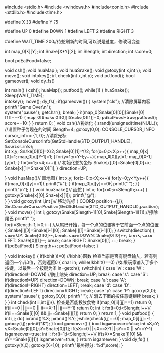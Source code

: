 #include <stdio.h>
#include <windows.h>
#include<conio.h>
#include <stdlib.h>
#include<time.h>
 
#define X 23
#define Y 75
 
#define UP 0
#define DOWN 1
#define LEFT 2
#define RIGHT 3
 
#define WAIT_TIME 200//待蛇刷新的时间,可以说是速度，修改可变速
 
int map_0[X][Y];
int Snake[X*Y][2]; 
int Slength;
int direction; 
int score=0;
 
bool pdEatFood=false;
 
void csh();
void huaMap();
void huaSnake();
void gotoxy(int x,int y);
void move();
void intokey();
int check(int x,int y);
void putfood();
bool gameover();
void dy_fs();
 
int main()
{
	csh();
	huaMap();
	putfood();
	while(1)
    {
        huaSnake();               
        Sleep(WAIT_TIME);  
        intokey();
        move();
        dy_fs();
		if(gameover())
        {
            system("cls");          //清除屏幕内容
            printf("Game Over\n");  
            system("pause");
            getchar();
            break;
        }
		if(map_0[Snake[0][0]][Snake[0][1]]==-1)
		{
		map_0[Snake[0][0]][Snake[0][1]]=0;
		pdEatFood=true;
		putfood();
		score+=10;
		}
    }
	return 0;
}
void csh()//初始化
{
	srand((unsigned)time(NULL)); //设置种子为现在的时间
	Slength=4;
	gotoxy(0,0);
	CONSOLE_CURSOR_INFO cursor_info = {1, 0}; //清除光标
	SetConsoleCursorInfo(GetStdHandle(STD_OUTPUT_HANDLE), &cursor_info);		
	int x,y;
	Snake[0][0]=X/2;
	Snake[0][1]=Y/2;
	for(x=0;x<X;x++){
		map_0[x][0]=1;
		map_0[x][Y-1]=1;
	}
	for(y=1;y<Y-1;y++){
		map_0[0][y]=1;
		map_0[X-1][y]=1;
	} 
	for(x=1;x<4;x++){	// 初始化蛇的坐标
		Snake[x][0]=Snake[0][0]+x;
		Snake[x][1]=Snake[0][1];
	}
	direction=UP;
	
}
void huaMap()// 画地图
{
	int x,y;
	for(x=0;x<X;x++){
		for(y=0;y<Y;y++){
			if(map_0[x][y]==1){
				printf("#");
			}
			if(map_0[x][y]==0){
				printf(" ");
			}
		}
		printf("\n");
	}
}
void huaSnake()// 画蛇
{
	int x;
	for(x=0;x<Slength;x++)
	{
		gotoxy(Snake[x][0],Snake[x][1]);
		printf("@");	
	}
}
void gotoxy(int i,int j)// 移动光标
{
    COORD position={j,i};
    SetConsoleCursorPosition(GetStdHandle(STD_OUTPUT_HANDLE),position);
}
void move()
{
    int i;
    gotoxy(Snake[Slength-1][0],Snake[Slength-1][1]);//擦除尾巴
    printf(" ");                            
    for(i=Slength-1;i>0;i--)    //从尾巴开始，每一个点的位置等于它前面一个点的位置
    {
        Snake[i][0]=Snake[i-1][0];
        Snake[i][1]=Snake[i-1][1];
    }
    switch(direction)
    {
    case UP:
        Snake[0][0]--;
        break;
    case DOWN:
        Snake[0][0]++;
        break;
    case LEFT:
        Snake[0][1]--;
        break;
    case RIGHT:
        Snake[0][1]++;
        break;
    }
	if(pdEatFood){
	Slength++;
	pdEatFood=false;
	}
 
}
void intokey()
{
    if(kbhit()!=0)          //kbhit()函数 检查当前是否有键盘输入，若有则返回一个非0值，否则返回0
    {
        char in;
        while(!kbhit()==0)  //如果玩家输入了多个按键，以最后一个按键为准
            in=getch();
        switch(in)
        {
        case 'w':
        case 'W':
            if(direction!=DOWN)         //防止缩头
                direction=UP;
            break;
        case 's':
        case 'S':
            if(direction!=UP)
                direction=DOWN;
            break;
        case 'a':
        case 'A':
            if(direction!=RIGHT)
                direction=LEFT;
            break;
        case 'd':
        case 'D':
            if(direction!=LEFT)
                direction=RIGHT;
            break;
		case 'p':
        case 'P':
            gotoxy(X,0);        
            system("pause");
            gotoxy(X,0);
            printf("                   ");  //	消去下面的按任意键继续
            break;
        }
    }
}
int check(int ii,int jj){// 检查是否能投放食物
	if(map_0[ii][jj]==1) 
		return 0;
	if(ii==0 || jj==0 || ii==X-1 || jj==Y-1)
		return 0;
	int i;
	for(i=0;i<Slength;i++){
	if(ii==Snake[i][0] && jj==Snake[i][1])
	return 0;
	}
	return 1;
}
void putfood()
{
	int i,j;
	do{
	i=rand()%X;
	j=rand()%Y;
	}while(check(i,j)==0);
	map_0[i][j]=-1;
	gotoxy(i,j);
	printf("$");
}
bool gameover()
{
	bool isgameover=false;
	int sX,sY;
	sX=Snake[0][0],sY=Snake[0][1];
	if(sX==0 || sX==X-1 || sY==0 || sY==Y-1)
		isgameover=true;
	int i;
	for(i=1;i<Slength;i++){
	if(sX==Snake[i][0] && sY==Snake[i][1])
		isgameover=true;
	}
	return isgameover;
}
void dy_fs()
{
	gotoxy(X,0);
	gotoxy(X+1,0);
    printf("最终得分: %d",score);
}

